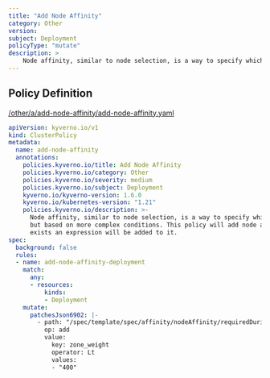 ```yaml
---
title: "Add Node Affinity"
category: Other
version: 
subject: Deployment
policyType: "mutate"
description: >
    Node affinity, similar to node selection, is a way to specify which node(s) on which Pods will be scheduled but based on more complex conditions. This policy will add node affinity to a Deployment and if one already exists an expression will be added to it.
---
```


## Policy Definition
<a href="https://github.com/kyverno/policies/raw/main//other/a/add-node-affinity/add-node-affinity.yaml" target="-blank">/other/a/add-node-affinity/add-node-affinity.yaml</a>

```yaml
apiVersion: kyverno.io/v1
kind: ClusterPolicy
metadata:
  name: add-node-affinity
  annotations:
    policies.kyverno.io/title: Add Node Affinity
    policies.kyverno.io/category: Other
    policies.kyverno.io/severity: medium
    policies.kyverno.io/subject: Deployment
    kyverno.io/kyverno-version: 1.6.0
    kyverno.io/kubernetes-version: "1.21"
    policies.kyverno.io/description: >-
      Node affinity, similar to node selection, is a way to specify which node(s) on which Pods will be scheduled
      but based on more complex conditions. This policy will add node affinity to a Deployment and if one already
      exists an expression will be added to it.
spec:
  background: false
  rules:
  - name: add-node-affinity-deployment
    match:
      any:
      - resources:
          kinds:
          - Deployment
    mutate:
      patchesJson6902: |-
        - path: "/spec/template/spec/affinity/nodeAffinity/requiredDuringSchedulingIgnoredDuringExecution/nodeSelectorTerms/-1/matchExpressions/-1"
          op: add
          value:
            key: zone_weight
            operator: Lt
            values:
            - "400"

```
